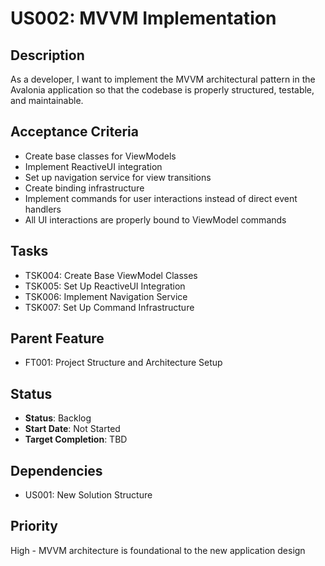 # US002: MVVM Implementation

## Description
As a developer, I want to implement the MVVM architectural pattern in the Avalonia application so that the codebase is properly structured, testable, and maintainable.

## Acceptance Criteria
- Create base classes for ViewModels
- Implement ReactiveUI integration
- Set up navigation service for view transitions
- Create binding infrastructure
- Implement commands for user interactions instead of direct event handlers
- All UI interactions are properly bound to ViewModel commands

## Tasks
- TSK004: Create Base ViewModel Classes
- TSK005: Set Up ReactiveUI Integration
- TSK006: Implement Navigation Service
- TSK007: Set Up Command Infrastructure

## Parent Feature
- FT001: Project Structure and Architecture Setup

## Status
- **Status**: Backlog
- **Start Date**: Not Started
- **Target Completion**: TBD

## Dependencies
- US001: New Solution Structure

## Priority
High - MVVM architecture is foundational to the new application design
